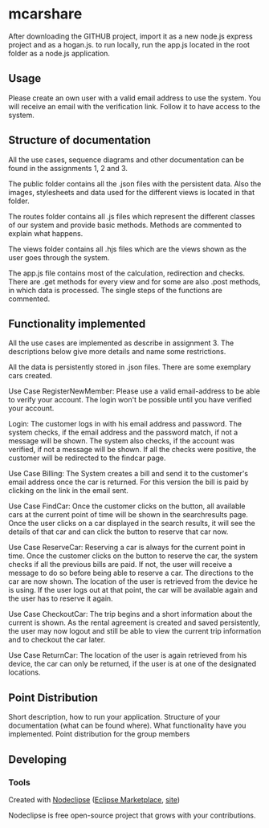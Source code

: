 # mcarshare
After downloading the GITHUB project, import it as a new node.js express project and as a hogan.js.
to run locally, run the app.js located in the root folder as a node.js application.  

## Usage
Please create an own user with a valid email address to use the system.
You will receive an email with the verification link. Follow it to have access to the system.

## Structure of documentation
All the use cases, sequence diagrams and other documentation can be found in the assignments 1, 2 and 3.

The public folder contains all the .json files with the persistent data.
Also the images, stylesheets and data used for the different views is located in that folder.

The routes folder contains all .js files which represent the different classes of our system and provide basic methods. Methods are commented to explain what happens.

The views folder contains all .hjs files which are the views shown as the user goes through the system.

The app.js file contains most of the calculation, redirection and checks. There are .get methods for every view and for some are also .post methods, in which data is processed. The single steps of the functions are commented.

## Functionality implemented
All the use cases are implemented as describe in assignment 3.
The descriptions below give more details and name some restrictions.

All the data is persistently stored in .json files. 
There are some exemplary cars created.

Use Case RegisterNewMember:
Please use a valid email-address to be able to verify your account.
The login won't be possible until you have verified your account.

Login:
The customer logs in with his email address and password.
The system checks, if the email address and the password match, if not a message will be shown.
The system also checks, if the account was verified, if not a message will be shown.
If all the checks were positive, the customer will be redirected to the findcar page.

Use Case Billing:
The System creates a bill and send it to the customer's email address once the car is returned.
For this version the bill is paid by clicking on the link in the email sent.

Use Case FindCar:
Once the customer clicks on the button, all available cars at the current point of time will be shown in the searchresults page.
Once the user clicks on a car displayed in the search results, it will see the details of that car and can click the button to reserve that car now.

Use Case ReserveCar:
Reserving a car is always for the current point in time.
Once the customer clicks on the button to reserve the car, the system checks if all the previous bills are paid. If not, the user will receive a message to do so before being able to reserve a car.
The directions to the car are now shown. The location of the user is retrieved from the device he is using.
If the user logs out at that point, the car will be available again and the user has to reserve it again.

Use Case CheckoutCar:
The trip begins and a short information about the current is shown.
As the rental agreement is created and saved persistently, the user may now logout and still be able to view the current trip information and to checkout the car later.

Use Case ReturnCar:
The location of the user is again retrieved from his device, the car can only be returned, if the user is at one of the designated locations.

## Point Distribution
Short description, how to run your application. Structure of your documentation (what can be found where). What functionality have you implemented. Point distribution for the group members

## Developing

### Tools
Created with [Nodeclipse](https://github.com/Nodeclipse/nodeclipse-1)
 ([Eclipse Marketplace](http://marketplace.eclipse.org/content/nodeclipse), [site](http://www.nodeclipse.org))   

Nodeclipse is free open-source project that grows with your contributions.